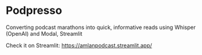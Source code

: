 # Podpresso
Converting podcast marathons into quick, informative reads using Whisper (OpenAI) and Modal, Streamlit

Check it on Streamlit: https://amlanpodcast.streamlit.app/
